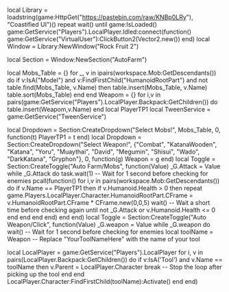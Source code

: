 local Library = loadstring(game:HttpGet("https://pastebin.com/raw/KNBp0LRy"), "Coastified UI")()
repeat wait() until game:IsLoaded()
game:GetService("Players").LocalPlayer.Idled:connect(function()
game:GetService("VirtualUser"):ClickButton2(Vector2.new())
end)
local Window = Library:NewWindow("Rock Fruit 2")

local Section = Window:NewSection("AutoFarm")

local Mobs_Table = {}
for _, v in ipairs(workspace.Mob:GetDescendants()) do
    if v:IsA("Model") and v:FindFirstChild("HumanoidRootPart") and not table.find(Mobs_Table, v.Name) then
        table.insert(Mobs_Table, v.Name)
        table.sort(Mobs_Table)
    end
end
Weapom = {}
for i,v in pairs(game:GetService("Players").LocalPlayer.Backpack:GetChildren()) do
    table.insert(Weapom,v.Name) 
end
local PlayerTP1
local TweenService = game:GetService("TweenService")

local Dropdown = Section:CreateDropdown("Select Mobs!", Mobs_Table, 0, function(t)
    PlayerTP1 = t
end)
local Dropdown = Section:CreateDropdown("Select Weapon!", {"Combat", "KatanaWooden", "Katana", "Yoru", "Muaythai", "David", "Megumin", "Shisui", "Wado", "DarkKatana", "Gryphon"}, 0, function(g)
    Weapon = g
end)
local Toggle = Section:CreateToggle("Auto Farm/Mobs", function(Value)
_G.Attack = Value
while _G.Attack do
task.wait(1)  -- Wait for 1 second before checking for enemies
pcall(function()
for i,v in pairs(workspace.Mob:GetDescendants()) do
if v.Name == PlayerTP1 then
if v.Humanoid.Health > 0 then
repeat
game.Players.LocalPlayer.Character.HumanoidRootPart.CFrame = v.HumanoidRootPart.CFrame * CFrame.new(0,0,5)
wait()  -- Wait a short time before checking again
until not _G.Attack or v.Humanoid.Health <= 0
end
end
end
end)
end
end)
local Toggle = Section:CreateToggle("Auto Weapon/Click", function(Value)
_G.weapon = Value
while _G.weapon do
wait()  -- Wait for 1 second before checking for enemies
local toolName = Weapon -- Replace "YourToolNameHere" with the name of your tool
    
local LocalPlayer = game:GetService("Players").LocalPlayer
for i, v in pairs(LocalPlayer.Backpack:GetChildren()) do
if v:IsA('Tool') and v.Name == toolName then
    v.Parent = LocalPlayer.Character
    break -- Stop the loop after picking up the tool
end
end
LocalPlayer.Character:FindFirstChild(toolName):Activate()
end
end)
